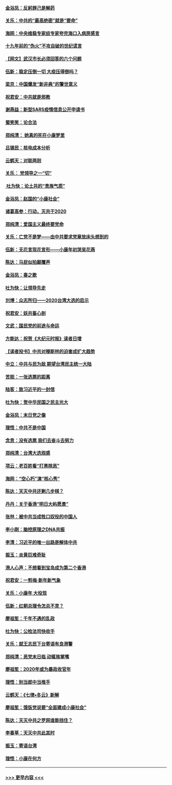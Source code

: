 #### [金浴凤：反躬罪己是解药](../pages/nsc993/n11820280.md?t=01260044) 
#### [关乐：中共的“最高绝密”就是“要命”](../pages/nsc993/n11816946.md?t=01260044) 
#### [海网：中央维稳专家组专家夸完海口入病房感言](../pages/nsc993/n11815138.md?t=01260044) 
#### [十九年前的“伪火”不攻自破的世纪谎言](../pages/nsc993/n11813238.md?t=01260044) 
#### [【网文】武汉市长必须回答的六个问题](../pages/nsc993/n11813848.md?t=01260044) 
#### [伍新：稳定压倒一切 大疫压得倒吗？](../pages/nsc993/n11812634.md?t=01260044) 
#### [梁京：中国爆发“新非典”的警世意义](../pages/nsc993/n11812554.md?t=01260044) 
#### [祝君安：中共就是邪教](../pages/nsc993/n11812431.md?t=01260044) 
#### [谢燕益：新型SARS疫情信息公开申请书](../pages/nsc993/n11808840.md?t=01260044) 
#### [蜀笑笑：论合法](../pages/nsc993/n11808064.md?t=01260044) 
#### [郑纯清： 她真的死在小康梦里](../pages/nsc993/n11806623.md?t=01260044) 
#### [吕锡民：核电成本分析](../pages/nsc993/n11806284.md?t=01260044) 
#### [云鹤天：对联两则](../pages/nsc993/n11805957.md?t=01260044) 
#### [关乐： 党领导之一“切”](../pages/nsc993/n11804505.md?t=01260044) 
#### [ 吐为快：论土共的“贵族气质”](../pages/nsc993/n11804490.md?t=01260044) 
#### [金浴凤：赵国的“小康社会”](../pages/nsc993/n11804452.md?t=01260044) 
#### [诸葛高参：行动，灭共于2020](../pages/nsc993/n11804120.md?t=01260044) 
#### [郑纯清：爱国主义最终要党命](../pages/nsc993/n11802197.md?t=01260044) 
#### [关乐：亡党不是梦——由中共要求党章放床头想到的](../pages/nsc993/n11802156.md?t=01260044) 
#### [伍新：无花言现花言形——小康年初哭吴花燕](../pages/nsc993/n11800044.md?t=01260044) 
#### [陈达：马屁似拍颠覆声](../pages/nsc993/n11800010.md?t=01260044) 
#### [金浴凤：春之歌](../pages/nsc993/n11797687.md?t=01260044) 
#### [吐为快：让领导先走](../pages/nsc993/n11797512.md?t=01260044) 
#### [刘博：众志所归——2020台湾大选的启示](../pages/nsc993/n11796878.md?t=01260044) 
#### [祝君安：妖共畜心剖](../pages/nsc993/n11794273.md?t=01260044) 
#### [文武：国民党的前途与命运](../pages/nsc993/n11794198.md?t=01260044) 
#### [方能达：祝贺《大纪元时报》读者日增](../pages/nsc993/n11793807.md?t=01260044) 
#### [【读者投书】中共对穆斯林的迫害成扩大趋势](../pages/nsc993/n11791371.md?t=01260044) 
#### [中立：中共与民为敌 期望台湾民主统一大陆](../pages/nsc993/n11790392.md?t=01260044) 
#### [苦胆：一张选票的距离](../pages/nsc993/n11788914.md?t=01260044) 
#### [陆客：致习近平的一封信](../pages/nsc993/n11788867.md?t=01260044) 
#### [吐为快：贺中华民国之民主光大](../pages/nsc993/n11788618.md?t=01260044) 
#### [金浴凤：末日党之像](../pages/nsc993/n11787475.md?t=01260044) 
#### [理悟：中共不是中国](../pages/nsc993/n11787463.md?t=01260044) 
#### [念贲：没有选票  我们去奋斗去努力](../pages/nsc993/n11787398.md?t=01260044) 
#### [郑纯清：台湾大选观感](../pages/nsc993/n11786210.md?t=01260044) 
#### [项云：老百姓看“打黑除恶”](../pages/nsc993/n11785398.md?t=01260044) 
#### [海网：“空心朽”演“核心秀”](../pages/nsc993/n11783874.md?t=01260044) 
#### [陈达：天灭中共还剩几步棋？](../pages/nsc993/n11783719.md?t=01260044) 
#### [丹丹：关于香港“明日大屿愿景”](../pages/nsc993/n11783273.md?t=01260044) 
#### [张林：被中共当成牲口奴役的中国人](../pages/nsc993/n11782397.md?t=01260044) 
#### [李小刚：脑控原理之DNA共振](../pages/nsc993/n11780962.md?t=01260044) 
#### [李清：习近平的唯一出路是解体中共](../pages/nsc993/n11780866.md?t=01260044) 
#### [振玉：炎黄巨难奇耻](../pages/nsc993/n11779632.md?t=01260044) 
#### [港人心声：不想看到宝岛成为第二个香港](../pages/nsc993/n11778817.md?t=01260044) 
#### [祝君安：一剪梅‧新年新气象](../pages/nsc993/n11776340.md?t=01260044) 
#### [关乐：小康年 大役现](../pages/nsc993/n11774213.md?t=01260044) 
#### [伍新：红朝总理令怎总不灵？](../pages/nsc993/n11770813.md?t=01260044) 
#### [廖祖笙：千年不遇的乱政](../pages/nsc993/n11770373.md?t=01260044) 
#### [吐为快：公检法司快收手](../pages/nsc993/n11770359.md?t=01260044) 
#### [关乐：就王志民下台寄语有良港警](../pages/nsc993/n11769903.md?t=01260044) 
#### [郑纯清：恶党末日临 动辄挨掌嘴](../pages/nsc993/n11769356.md?t=01260044) 
#### [廖祖笙：2020年或为暴政收官年](../pages/nsc993/n11768216.md?t=01260044) 
#### [理悟：别当郎中当推手](../pages/nsc993/n11768243.md?t=01260044) 
#### [云鹤天：《七律▪冬云》新解](../pages/nsc993/n11768204.md?t=01260044) 
#### [廖祖笙：饿饭党说要“全面建成小康社会”](../pages/nsc993/n11767482.md?t=01260044) 
#### [陈达：天灭中共之罗网谁能挡住？](../pages/nsc993/n11767465.md?t=01260044) 
#### [李春草：天灭中共此其时](../pages/nsc993/n11767452.md?t=01260044) 
#### [振玉：寄语台湾](../pages/nsc993/n11767432.md?t=01260044) 
#### [理悟：小康在何方](../pages/nsc993/n11767394.md?t=01260044) 

----
#### [ >>> 更早内容 <<< ](../indexes/nsc993-earlier.md)
